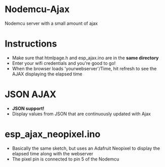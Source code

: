 # Nodemcu-Ajax



Nodemcu server with a small amount of ajax



# Instructions
  - Make sure that htmlpage.h and esp_ajax.ino are in the **same directory**
  - Enter your wifi credentials and you're good to go!
  - When the browser loads 'yourwebserver'/Time, hit refresh to see the AJAX displaying the elapsed time



# JSON AJAX
  - **JSON support!**
  - Display values from JSON that are continuously updated with Ajax



# esp_ajax_neopixel.ino
  - Basically the same sketch, but uses an Adafruit Neopixel to display the elapsed time along with the webserver
  - The pixel pin is connected to pin 5 of the Nodemcu




